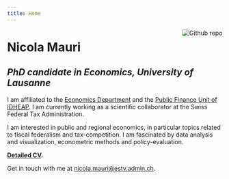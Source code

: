 ```yaml
---
title: Home
---
```


[<img src="/./images/CV_photo.jpg" style="max-width:40%;min-width:40px;float:right;" alt="Github repo" />](https://github.com/yihui/hugo-xmin)

# Nicola Mauri

## _PhD candidate in Economics, University of Lausanne_

I am affiliated to the [Economics Department](https://www.unil.ch/de/en/home.html) and the [Public Finance Unit of IDHEAP](https://www.unil.ch/idheap/en/home/menuinst/unitescompetences/finances-publiques.html). I am currently working as a scientific collaborator at the Swiss Federal Tax Administration.

I am interested in public and regional economics, in particular topics related to fiscal federalism and tax-competition. I am fascinated by data analysis and visualization, econometric methods and policy-evaluation. 

**[Detailed CV](/./images/CV_2022.pdf).**

Get in touch with me at [nicola.mauri@estv.admin.ch](mailto:nicola.mauri@estv.admin.ch).

